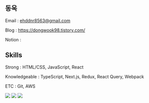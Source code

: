 ## 동욱

Email : ehddnr8563@gmail.com

Blog : https://dongwook98.tistory.com/

Notion :

## Skills

Strong : HTML/CSS, JavaScript, React

Knowledgeable : TypeScript, Next.js, Redux, React Query, Webpack

ETC : Git, AWS

<img src="https://img.shields.io/badge/JavaScript-F7DF1E?style=flat&logo=javascript&logoColor=yellow&color=white">&nbsp;<img src="https://img.shields.io/badge/React-61DAFB?style=flat&logo=react&logoColor=skyblue&color=white">&nbsp;<img src="https://img.shields.io/badge/TypeScript-3178C6?style=flat&logo=typescript&logoColor=3178C6&color=white">
